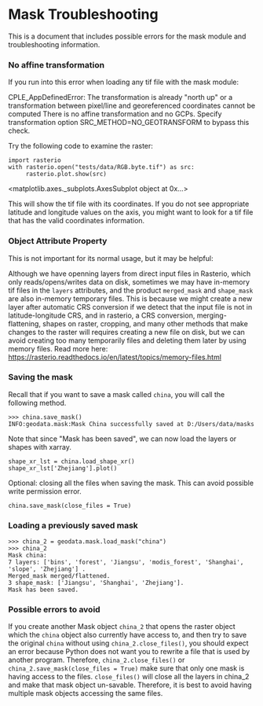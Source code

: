 # Mask Troubleshooting

This is a document that includes possible errors for the mask module and troubleshooting information.

### No affine transformation

If you run into this error when loading any tif file with the mask module: 

CPLE_AppDefinedError: The transformation is already "north up" or a transformation between pixel/line and georeferenced coordinates cannot be computed
There is no affine transformation and no GCPs. Specify transformation option SRC_METHOD=NO_GEOTRANSFORM to bypass this check.

Try the following code to examine the raster:

```
import rasterio
with rasterio.open("tests/data/RGB.byte.tif") as src:
     rasterio.plot.show(src)
```
<matplotlib.axes._subplots.AxesSubplot object at 0x...>

This will show the tif file with its coordinates. If you do not see appropriate latitude and longitude values on the axis, you might want to look for a tif file that has the valid coordinates information.

### Object Attribute Property

This is not important for its normal usage, but it may be helpful:

Although we have openning layers from direct input files in Rasterio, which only reads/opens/writes data on disk, sometimes we may have in-memory tif files in the `layers` attributes, and the product `merged_mask` and `shape_mask` are also in-memory temporary files. This is because we might create a new layer after automatic CRS conversion if we detect that the input file is not in latitude-longitude CRS, and in rasterio, a CRS conversion, merging-flattening, shapes on raster, cropping, and many other methods that make changes to the raster will requires creating a new file on disk, but we can avoid creating too many temporarily files and deleting them later by using memory files. Read more here: https://rasterio.readthedocs.io/en/latest/topics/memory-files.html


### Saving the mask

Recall that if you want to save a mask called `china`, you will call the following method.

```
>>> china.save_mask()
INFO:geodata.mask:Mask China successfully saved at D:/Users/data/masks
```

Note that since "Mask has been saved", we can now load the layers or shapes with xarray.

```
shape_xr_lst = china.load_shape_xr()
shape_xr_lst['Zhejiang'].plot()
```

Optional: closing all the files when saving the mask. This can avoid possible write permission error.

```
china.save_mask(close_files = True)
```

### Loading a previously saved mask

```
>>> china_2 = geodata.mask.load_mask("china")
>>> china_2
Mask china:
7 layers: ['bins', 'forest', 'Jiangsu', 'modis_forest', 'Shanghai', 'slope', 'Zhejiang'] .
Merged_mask merged/flattened.
3 shape_mask: ['Jiangsu', 'Shanghai', 'Zhejiang'].
Mask has been saved.
```

### Possible errors to avoid

If you create another Mask object `china_2` that opens the raster object which the `china` object also currently have access to, and then try to save the original `china` without using `china_2.close_files()`, you should expect an error because Python does not want you to rewrite a file that is used by another program. Therefore, `china_2.close_files()` or `china_2.save_mask(close_files = True)` make sure that only one mask is having access to the files. `close_files()` will close all the layers in china_2 and make that mask object un-savable. Therefore, it is best to avoid having multiple mask objects accessing the same files.

